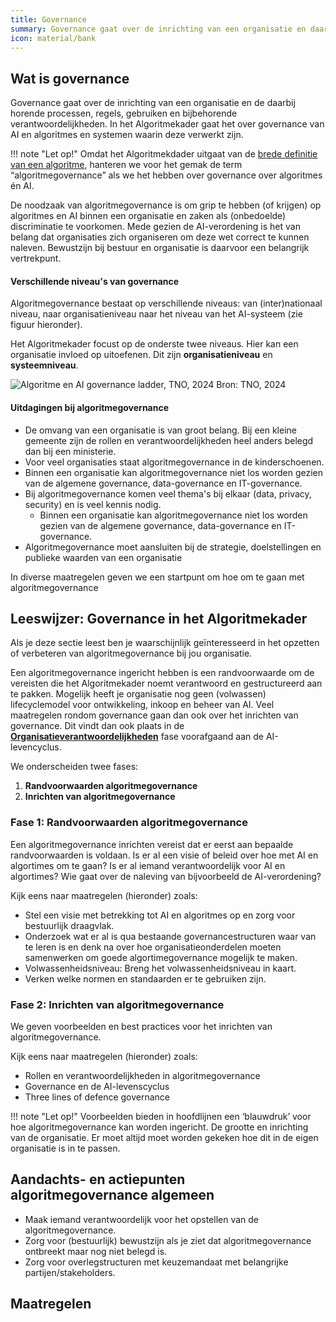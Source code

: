 ```yaml
---
title: Governance
summary: Governance gaat over de inrichting van een organisatie en daar bijbehorende processen en verantwoordelijkheden.
icon: material/bank
---
```


## Wat is governance

Governance gaat over de inrichting van een organisatie en de daarbij horende processen, regels, gebruiken en bijbehorende verantwoordelijkheden. 
In het Algoritmekader gaat het over governance van AI en algoritmes en systemen waarin deze verwerkt zijn. 

!!! note "Let op!"
    Omdat het Algoritmekdader uitgaat van de [brede definitie van een algoritme](../overhetalgoritmekader/definities.md), hanteren we voor het gemak de term “algoritmegovernance” als we het hebben over governance over algoritmes én AI. 

De noodzaak van algoritmegovernance is om grip te hebben (of krijgen) op algoritmes en AI binnen een organisatie en zaken als (onbedoelde) discriminatie te voorkomen. 
Mede gezien de AI-verordening is het van belang dat organisaties zich organiseren om deze wet correct te kunnen naleven. 
Bewustzijn bij bestuur en organisatie is daarvoor een belangrijk vertrekpunt.

#### Verschillende niveau's van governance
Algoritmegovernance bestaat op verschillende niveaus: van (inter)nationaal niveau, naar organisatieniveau naar het niveau van het AI-systeem (zie figuur hieronder). 

Het Algoritmekader focust op de onderste twee niveaus. Hier kan een organisatie invloed op uitoefenen. Dit zijn **organisatieniveau** en **systeemniveau**.

![Algoritme en AI governance ladder, TNO, 2024](https://github.com/user-attachments/assets/e6102b7f-347b-447a-83e5-bc423ad031c3)
Bron: TNO, 2024

#### Uitdagingen bij algoritmegovernance

* De omvang van een organisatie is van groot belang. Bij een kleine gemeente zijn de rollen en verantwoordelijkheden heel anders belegd dan bij een ministerie.
* Voor veel organisaties staat algoritmegovernance in de kinderschoenen.
* Binnen een organisatie kan algoritmegovernance niet los worden gezien van de algemene governance, data-governance en IT-governance. 
* Bij algoritmegovernance komen veel thema's bij elkaar (data, privacy, security) en is veel kennis nodig.
  * Binnen een organisatie kan algoritmegovernance niet los worden gezien van de algemene governance, data-governance en IT-governance.
* Algoritmegovernance moet aansluiten bij de strategie, doelstellingen en publieke waarden van een organisatie

In diverse maatregelen geven we een startpunt om hoe om te gaan met algoritmegovernance

## Leeswijzer: Governance in het Algoritmekader

Als je deze sectie leest ben je waarschijnlijk geïnteresseerd in het opzetten of verbeteren van algoritmegovernance bij jou organisatie.

Een algoritmegovernance ingericht hebben is een randvoorwaarde om de vereisten die het Algoritmekader noemt verantwoord en gestructureerd aan te pakken. Mogelijk heeft je organisatie nog geen (volwassen) lifecyclemodel voor ontwikkeling, inkoop en beheer van AI. Veel maatregelen rondom governance gaan dan ook over het inrichten van governance. Dit vindt dan ook plaats in de [**Organisatieverantwoordelijkheden**](https://minbzk.github.io/Algoritmekader/levenscyclus/organisatieverantwoordelijkheden/) fase voorafgaand aan de AI-levencyclus.

We onderscheiden twee fases:
1. **Randvoorwaarden algoritmegovernance**
2. **Inrichten van algoritmegovernance** 

### Fase 1: Randvoorwaarden algoritmegovernance

Een algoritmegovernance inrichten vereist dat er eerst aan bepaalde randvoorwaarden is voldaan. Is er al een visie of beleid over hoe met AI en algortimes om te gaan? Is er al iemand verantwoordelijk voor AI en algortimes? Wie gaat over de naleving van bijvoorbeeld de AI-verordening?

Kijk eens naar maatregelen (hieronder) zoals:
* Stel een visie met betrekking tot AI en algoritmes op en zorg voor bestuurlijk draagvlak.
* Onderzoek wat er al is qua bestaande governancestructuren waar van te leren is en denk na over hoe organisatieonderdelen moeten samenwerken om goede algortimegovernance mogelijk te maken.
* Volwassenheidsniveau: Breng het volwassenheidsniveau in kaart.
* Verken welke normen en standaarden er te gebruiken zijn.

### Fase 2: Inrichten van algoritmegovernance

We geven voorbeelden en best practices voor het inrichten van algoritmegovernance.

Kijk eens naar maatregelen (hieronder) zoals:
* Rollen en verantwoordelijkheden in algoritmegovernance
* Governance en de AI-levenscyclus
* Three lines of defence governance

!!! note "Let op!"
    Voorbeelden bieden in hoofdlijnen een ‘blauwdruk’ voor hoe algoritmegovernance kan worden ingericht. 
    De grootte en inrichting van de organisatie. 
    Er moet altijd moet worden gekeken hoe dit in de eigen organisatie is in te passen. 
 

## Aandachts- en actiepunten algoritmegovernance algemeen
* Maak iemand verantwoordelijk voor het opstellen van de algoritmegovernance.
* Zorg voor (bestuurlijk) bewustzijn als je ziet dat algoritmegovernance ontbreekt maar nog niet belegd is.
* Zorg voor overlegstructuren met keuzemandaat met belangrijke partijen/stakeholders.


## Maatregelen

<!-- list_maatregelen onderwerp/governance no-search no-onderwerp no-rol no-levenscyclus -->

